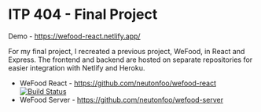 # ITP 404 - Final Project

Demo - https://wefood-react.netlify.app/

For my final project, I recreated a previous project, WeFood, in React and Express. The frontend and backend are hosted on separate repositories for easier integration with Netlify and Heroku.

- WeFood React - https://github.com/neutonfoo/wefood-react
  [![Build Status](https://travis-ci.com/neutonfoo/wefood-react.svg?branch=main)](https://travis-ci.com/neutonfoo/wefood-react)
- WeFood Server - https://github.com/neutonfoo/wefood-server
